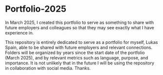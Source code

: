 # Portfolio-2025
In March 2025, I created this portfolio to serve as something to share with future employers and colleagues so that they may see exactly what I have experience in.

This repository is entirely dedicated to serve as a portfolio for myself, Lukas Spain, able to be shared with future employers and relevant connections.
Folders will be organized by years since the start date of the portfolio (March 2025), and by relevant metrics such as language, purpose, and importance. 
It is not unlikely that in the future I will be using the repository in collaboration with social media.
Thanks.
